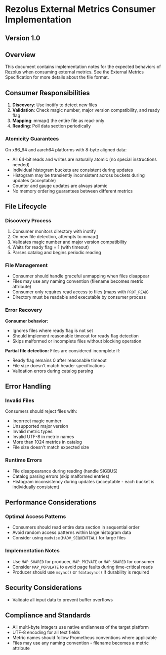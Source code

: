# Rezolus External Metrics Consumer Implementation

## Version 1.0

## Overview

This document contains implementation notes for the expected behaviors of
Rezolus when consuming external metrics. See the External Metrics Specification
for more details about the file format.

## Consumer Responsibilities

1. **Discovery**: Use inotify to detect new files
2. **Validation**: Check magic number, major version compatibility, and ready
flag
3. **Mapping**: mmap() the entire file as read-only
4. **Reading**: Poll data section periodically

### Atomicity Guarantees

On x86_64 and aarch64 platforms with 8-byte aligned data:
- All 64-bit reads and writes are naturally atomic (no special instructions
needed)
- Individual histogram buckets are consistent during updates
- Histogram may be transiently inconsistent across buckets during updates
(acceptable)
- Counter and gauge updates are always atomic
- No memory ordering guarantees between different metrics

## File Lifecycle

### Discovery Process

1. Consumer monitors directory with inotify
2. On new file detection, attempts to mmap()
3. Validates magic number and major version compatibility
4. Waits for ready flag = 1 (with timeout)
5. Parses catalog and begins periodic reading

### File Management

- Consumer should handle graceful unmapping when files disappear
- Files may use any naming convention (filename becomes metric attribute)
- Consumer only requires read access to files (maps with `PROT_READ`)
- Directory must be readable and executable by consumer process

### Error Recovery

**Consumer behavior:**
- Ignores files where ready flag is not set
- Should implement reasonable timeout for ready flag detection
- Skips malformed or incomplete files without blocking operation

**Partial file detection:**
Files are considered incomplete if:
- Ready flag remains 0 after reasonable timeout
- File size doesn't match header specifications
- Validation errors during catalog parsing

## Error Handling

### Invalid Files

Consumers should reject files with:
- Incorrect magic number
- Unsupported major version
- Invalid metric types
- Invalid UTF-8 in metric names
- More than 1024 metrics in catalog
- File size doesn't match expected size

### Runtime Errors

- File disappearance during reading (handle SIGBUS)
- Catalog parsing errors (skip malformed entries)
- Histogram inconsistency during updates (acceptable - each bucket is
individually consistent)

## Performance Considerations

### Optimal Access Patterns

- Consumers should read entire data section in sequential order
- Avoid random access patterns within large histogram data
- Consider using `madvise(MADV_SEQUENTIAL)` for large files

### Implementation Notes

- Use `MAP_SHARED` for producer, `MAP_PRIVATE` or `MAP_SHARED` for consumer
- Consider `MAP_POPULATE` to avoid page faults during time-critical reads
- Producer should use `msync()` or `fdatasync()` if durability is required

## Security Considerations

- Validate all input data to prevent buffer overflows

## Compliance and Standards

- All multi-byte integers use native endianness of the target platform
- UTF-8 encoding for all text fields
- Metric names should follow Prometheus conventions where applicable
- Files may use any naming convention - filename becomes a metric attribute
